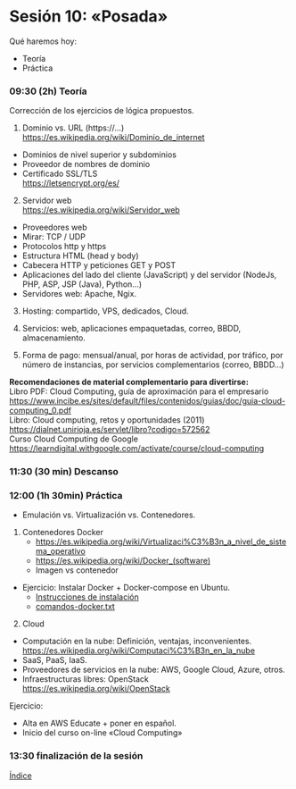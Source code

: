 # Sesión 10: «Posada»

Qué haremos hoy:
- Teoría
- Práctica

### 09:30 (2h) Teoría 

Corrección de los ejercicios de lógica propuestos.

1. Dominio vs. URL (https://...)  
https://es.wikipedia.org/wiki/Dominio_de_internet  
- Dominios de nivel superior y subdominios  
- Proveedor de nombres de dominio  
- Certificado SSL/TLS  
https://letsencrypt.org/es/  

2. Servidor web  
https://es.wikipedia.org/wiki/Servidor_web  
- Proveedores web  
- Mirar: TCP / UDP  
- Protocolos http y https  
- Estructura HTML (head y body)  
- Cabecera HTTP y peticiones GET y POST  
- Aplicaciones del lado del cliente (JavaScript) y del servidor (NodeJs, PHP, ASP, JSP (Java), Python...)  
- Servidores web: Apache, Ngix.

3. Hosting: compartido, VPS, dedicados, Cloud.

4. Servicios: web, aplicaciones empaquetadas, correo, BBDD, almacenamiento.  

5. Forma de pago: mensual/anual, por horas de actividad, por tráfico, por número de instancias, por servicios complementarios (correo, BBDD...)  

**Recomendaciones de material complementario para divertirse:**  
Libro PDF: Cloud Computing, guía de aproximación para el empresario  
https://www.incibe.es/sites/default/files/contenidos/guias/doc/guia-cloud-computing_0.pdf  
Libro: Cloud computing, retos y oportunidades (2011)
https://dialnet.unirioja.es/servlet/libro?codigo=572562  
Curso Cloud Computing de Google  
https://learndigital.withgoogle.com/activate/course/cloud-computing  

### 11:30 (30 min) Descanso

### 12:00 (1h 30min) Práctica

- Emulación vs. Virtualización vs. Contenedores.  

1. Contenedores Docker  
	- https://es.wikipedia.org/wiki/Virtualizaci%C3%B3n_a_nivel_de_sistema_operativo  
	- https://es.wikipedia.org/wiki/Docker_(software)  
	- Imagen vs contenedor  

- Ejercicio: Instalar Docker + Docker-compose en Ubuntu.
	- [Instrucciones de instalación](../recursos/docker.md)  
	- [comandos-docker.txt](../recursos/comandos-docker.txt)

2. Cloud  
- Computación en la nube: Definición, ventajas, inconvenientes.  
https://es.wikipedia.org/wiki/Computaci%C3%B3n_en_la_nube  
- SaaS, PaaS, IaaS.  
- Proveedores de servicios en la nube: AWS, Google Cloud, Azure, otros.  
- Infraestructuras libres: OpenStack  
https://es.wikipedia.org/wiki/OpenStack  

Ejercicio:  
- Alta en AWS Educate + poner en español.  
- Inicio del curso on-line «Cloud Computing»  

### 13:30 finalización de la sesión

[Índice](../README.md)